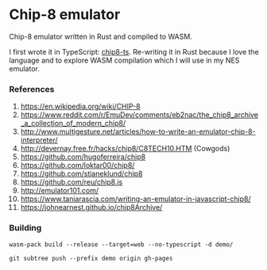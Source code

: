 # Chip-8 emulator

Chip-8 emulator written in Rust and compiled to WASM.

I first wrote it in TypeScript: [chip8-ts](https://github.com/joao-conde/chip8-emulator-ts). Re-writing it in Rust because I love the language and to explore WASM compilation which I will use in my NES emulator.

### References

1. https://en.wikipedia.org/wiki/CHIP-8
2. https://www.reddit.com/r/EmuDev/comments/eb2nac/the_chip8_archive_a_collection_of_modern_chip8/
3. http://www.multigesture.net/articles/how-to-write-an-emulator-chip-8-interpreter/
4. http://devernay.free.fr/hacks/chip8/C8TECH10.HTM (Cowgods)
5. https://github.com/hugoferreira/chip8
6. https://github.com/loktar00/chip8/
7. https://github.com/stianeklund/chip8
8. https://github.com/reu/chip8.js
9. http://emulator101.com/
10. https://www.taniarascia.com/writing-an-emulator-in-javascript-chip8/
11. https://johnearnest.github.io/chip8Archive/

### Building

`wasm-pack build --release --target=web --no-typescript -d demo/`

`git subtree push --prefix demo origin gh-pages`
